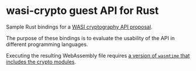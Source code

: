 # wasi-crypto guest API for Rust

Sample Rust bindings for a [WASI cryptography API proposal](https://github.com/jedisct1/wasi-crypto-preview).

The purpose of these bindings is to evaluate the usability of the API in different programming languages.

Executing the resulting WebAssembly file requires [a version of `wasmtime` that includes the crypto modules](https://github.com/jedisct1/wasmtime-crypto).